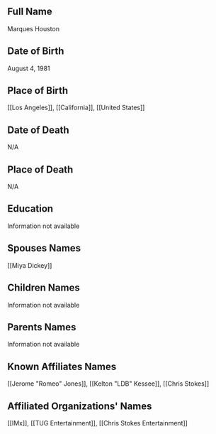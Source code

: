## Full Name
Marques Houston

## Date of Birth
August 4, 1981

## Place of Birth
[[Los Angeles]], [[California]], [[United States]]

## Date of Death
N/A

## Place of Death
N/A

## Education
Information not available

## Spouses Names
[[Miya Dickey]]

## Children Names
Information not available

## Parents Names
Information not available

## Known Affiliates Names
[[Jerome "Romeo" Jones]], [[Kelton "LDB" Kessee]], [[Chris Stokes]]

## Affiliated Organizations' Names
[[IMx]], [[TUG Entertainment]], [[Chris Stokes Entertainment]]

